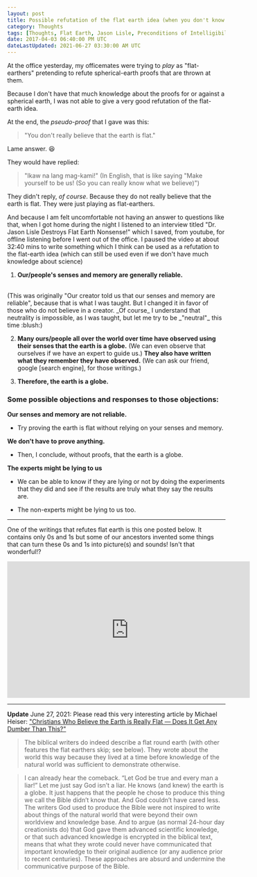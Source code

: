 ```yaml
---
layout: post
title: Possible refutation of the flat earth idea (when you don't know science like me)
category: Thoughts
tags: [Thoughts, Flat Earth, Jason Lisle, Preconditions of Intelligibility, Michael Heiser]
date: 2017-04-03 06:40:00 PM UTC
dateLastUpdated: 2021-06-27 03:30:00 AM UTC
---
```


<!-- April 4, 2017 02:40:00 AM Philippine Time -->
<!-- Updated June 27, 2021 11:30:00 AM Philippine Time - added quotes by Michael Heiser; changed "round" to "a globe" to be clearer -->


At the office yesterday, my officemates were trying to _play_ as "flat-earthers" pretending to refute spherical-earth proofs that are thrown at them.

<!--more-->

Because I don't have that much knowledge about the proofs for or against a spherical earth, I was not able to give a very good refutation of the flat-earth idea.

At the end, the _pseudo-proof_ that I gave was this:

> "You don't really believe that the earth is flat."

Lame answer. :laughing:


<div class="message" markdown="1">

They would have replied:

> "Ikaw na lang mag-kami!" (In English, that is like saying "Make yourself to be us! (So you can really know what we believe)")

</div>


They didn't reply, _of course_. Because they do not really believe that the earth is flat. They were just playing as flat-earthers.

And because I am felt uncomfortable not having an answer to questions like that, when I got home during the night I listened to an interview titled "Dr. Jason Lisle Destroys Flat Earth Nonsense!" which I saved, from youtube, for offline listening before I went out of the office. I paused the video at about 32:40 mins to write something which I think can be used as a refutation to the flat-earth idea (which can still be used even if we don't have much knowledge about science)

1. **Our/people's senses and memory are generally reliable.**
<br />
(This was originally "Our creator told us that our senses and memory are reliable", because that is what I was taught. But I changed it in favor of those who do not believe in a creator. _Of course_ I understand that neutrality is impossible, as I was taught, but let me try to be _"neutral"_ this time :blush:)

2. **Many ours/people all over the world over time have observed using their senses that the earth is a globe.** (We can even observe that ourselves if we have an expert to guide us.) **They also have written what they remember they have observed.** (We can ask our friend, google [search engine], for those writings.)

3. **Therefore, the earth is a globe.**

### Some possible objections and responses to those objections:

**Our senses and memory are not reliable.**

- Try proving the earth is flat without relying on your senses and memory.

**We don't have to prove anything.**

- Then, I conclude, without proofs, that the earth is a globe.

**The experts might be lying to us**

- We can be able to know if they are lying or not by doing the experiments that they did and see if the results are truly what they say the results are.

- The non-experts might be lying to us too.

---

One of the writings that refutes flat earth is this one posted below. It contains only 0s and 1s but some of our ancestors invented some things that can turn these 0s and 1s into picture(s) and sounds! Isn't that wonderful!?

<iframe width="560" height="315" src="https://www.youtube.com/embed/KbYbCB5Zj_E" frameborder="0" allowfullscreen></iframe>


-----


**Update** June 27, 2021: Please read this very interesting article by Michael Heiser: ["Christians Who Believe the Earth is Really Flat — Does It Get Any Dumber Than This?"](https://drmsh.com/christians-who-believe-the-earth-is-really-flat-does-it-get-any-dumber-than-this/)

> The biblical writers do indeed describe a flat round earth (with other features the flat earthers skip; see below). They wrote about the world this way because they lived at a time before knowledge of the natural world was sufficient to demonstrate otherwise.

> I can already hear the comeback. “Let God be true and every man a liar!” Let me just say God isn’t a liar. He knows (and knew) the earth is a globe. It just happens that the people he chose to produce this thing we call the Bible didn’t know that. And God couldn’t have cared less. The writers God used to produce the Bible were not inspired to write about things of the natural world that were beyond their own worldview and knowledge base. And to argue (as normal 24-hour day creationists do) that God gave them advanced scientific knowledge, or that such advanced knowledge is encrypted in the biblical text, means that what they wrote could never have communicated that important knowledge to their original audience (or any audience prior to recent centuries). These approaches are absurd and undermine the communicative purpose of the Bible.
